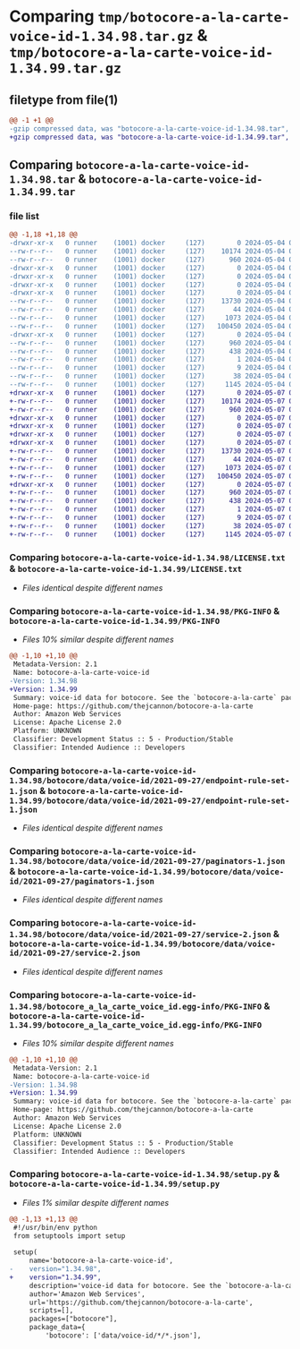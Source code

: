 # Comparing `tmp/botocore-a-la-carte-voice-id-1.34.98.tar.gz` & `tmp/botocore-a-la-carte-voice-id-1.34.99.tar.gz`

## filetype from file(1)

```diff
@@ -1 +1 @@
-gzip compressed data, was "botocore-a-la-carte-voice-id-1.34.98.tar", last modified: Sat May  4 01:01:42 2024, max compression
+gzip compressed data, was "botocore-a-la-carte-voice-id-1.34.99.tar", last modified: Tue May  7 01:02:44 2024, max compression
```

## Comparing `botocore-a-la-carte-voice-id-1.34.98.tar` & `botocore-a-la-carte-voice-id-1.34.99.tar`

### file list

```diff
@@ -1,18 +1,18 @@
-drwxr-xr-x   0 runner    (1001) docker     (127)        0 2024-05-04 01:01:42.682279 botocore-a-la-carte-voice-id-1.34.98/
--rw-r--r--   0 runner    (1001) docker     (127)    10174 2024-05-04 01:01:42.000000 botocore-a-la-carte-voice-id-1.34.98/LICENSE.txt
--rw-r--r--   0 runner    (1001) docker     (127)      960 2024-05-04 01:01:42.682279 botocore-a-la-carte-voice-id-1.34.98/PKG-INFO
-drwxr-xr-x   0 runner    (1001) docker     (127)        0 2024-05-04 01:01:42.682279 botocore-a-la-carte-voice-id-1.34.98/botocore/
-drwxr-xr-x   0 runner    (1001) docker     (127)        0 2024-05-04 01:01:42.682279 botocore-a-la-carte-voice-id-1.34.98/botocore/data/
-drwxr-xr-x   0 runner    (1001) docker     (127)        0 2024-05-04 01:01:42.682279 botocore-a-la-carte-voice-id-1.34.98/botocore/data/voice-id/
-drwxr-xr-x   0 runner    (1001) docker     (127)        0 2024-05-04 01:01:42.682279 botocore-a-la-carte-voice-id-1.34.98/botocore/data/voice-id/2021-09-27/
--rw-r--r--   0 runner    (1001) docker     (127)    13730 2024-05-04 01:01:11.000000 botocore-a-la-carte-voice-id-1.34.98/botocore/data/voice-id/2021-09-27/endpoint-rule-set-1.json
--rw-r--r--   0 runner    (1001) docker     (127)       44 2024-05-04 01:01:11.000000 botocore-a-la-carte-voice-id-1.34.98/botocore/data/voice-id/2021-09-27/examples-1.json
--rw-r--r--   0 runner    (1001) docker     (127)     1073 2024-05-04 01:01:11.000000 botocore-a-la-carte-voice-id-1.34.98/botocore/data/voice-id/2021-09-27/paginators-1.json
--rw-r--r--   0 runner    (1001) docker     (127)   100450 2024-05-04 01:01:11.000000 botocore-a-la-carte-voice-id-1.34.98/botocore/data/voice-id/2021-09-27/service-2.json
-drwxr-xr-x   0 runner    (1001) docker     (127)        0 2024-05-04 01:01:42.682279 botocore-a-la-carte-voice-id-1.34.98/botocore_a_la_carte_voice_id.egg-info/
--rw-r--r--   0 runner    (1001) docker     (127)      960 2024-05-04 01:01:42.000000 botocore-a-la-carte-voice-id-1.34.98/botocore_a_la_carte_voice_id.egg-info/PKG-INFO
--rw-r--r--   0 runner    (1001) docker     (127)      438 2024-05-04 01:01:42.000000 botocore-a-la-carte-voice-id-1.34.98/botocore_a_la_carte_voice_id.egg-info/SOURCES.txt
--rw-r--r--   0 runner    (1001) docker     (127)        1 2024-05-04 01:01:42.000000 botocore-a-la-carte-voice-id-1.34.98/botocore_a_la_carte_voice_id.egg-info/dependency_links.txt
--rw-r--r--   0 runner    (1001) docker     (127)        9 2024-05-04 01:01:42.000000 botocore-a-la-carte-voice-id-1.34.98/botocore_a_la_carte_voice_id.egg-info/top_level.txt
--rw-r--r--   0 runner    (1001) docker     (127)       38 2024-05-04 01:01:42.682279 botocore-a-la-carte-voice-id-1.34.98/setup.cfg
--rw-r--r--   0 runner    (1001) docker     (127)     1145 2024-05-04 01:01:42.000000 botocore-a-la-carte-voice-id-1.34.98/setup.py
+drwxr-xr-x   0 runner    (1001) docker     (127)        0 2024-05-07 01:02:44.800093 botocore-a-la-carte-voice-id-1.34.99/
+-rw-r--r--   0 runner    (1001) docker     (127)    10174 2024-05-07 01:02:44.000000 botocore-a-la-carte-voice-id-1.34.99/LICENSE.txt
+-rw-r--r--   0 runner    (1001) docker     (127)      960 2024-05-07 01:02:44.800093 botocore-a-la-carte-voice-id-1.34.99/PKG-INFO
+drwxr-xr-x   0 runner    (1001) docker     (127)        0 2024-05-07 01:02:44.800093 botocore-a-la-carte-voice-id-1.34.99/botocore/
+drwxr-xr-x   0 runner    (1001) docker     (127)        0 2024-05-07 01:02:44.800093 botocore-a-la-carte-voice-id-1.34.99/botocore/data/
+drwxr-xr-x   0 runner    (1001) docker     (127)        0 2024-05-07 01:02:44.800093 botocore-a-la-carte-voice-id-1.34.99/botocore/data/voice-id/
+drwxr-xr-x   0 runner    (1001) docker     (127)        0 2024-05-07 01:02:44.800093 botocore-a-la-carte-voice-id-1.34.99/botocore/data/voice-id/2021-09-27/
+-rw-r--r--   0 runner    (1001) docker     (127)    13730 2024-05-07 01:02:11.000000 botocore-a-la-carte-voice-id-1.34.99/botocore/data/voice-id/2021-09-27/endpoint-rule-set-1.json
+-rw-r--r--   0 runner    (1001) docker     (127)       44 2024-05-07 01:02:11.000000 botocore-a-la-carte-voice-id-1.34.99/botocore/data/voice-id/2021-09-27/examples-1.json
+-rw-r--r--   0 runner    (1001) docker     (127)     1073 2024-05-07 01:02:11.000000 botocore-a-la-carte-voice-id-1.34.99/botocore/data/voice-id/2021-09-27/paginators-1.json
+-rw-r--r--   0 runner    (1001) docker     (127)   100450 2024-05-07 01:02:11.000000 botocore-a-la-carte-voice-id-1.34.99/botocore/data/voice-id/2021-09-27/service-2.json
+drwxr-xr-x   0 runner    (1001) docker     (127)        0 2024-05-07 01:02:44.800093 botocore-a-la-carte-voice-id-1.34.99/botocore_a_la_carte_voice_id.egg-info/
+-rw-r--r--   0 runner    (1001) docker     (127)      960 2024-05-07 01:02:44.000000 botocore-a-la-carte-voice-id-1.34.99/botocore_a_la_carte_voice_id.egg-info/PKG-INFO
+-rw-r--r--   0 runner    (1001) docker     (127)      438 2024-05-07 01:02:44.000000 botocore-a-la-carte-voice-id-1.34.99/botocore_a_la_carte_voice_id.egg-info/SOURCES.txt
+-rw-r--r--   0 runner    (1001) docker     (127)        1 2024-05-07 01:02:44.000000 botocore-a-la-carte-voice-id-1.34.99/botocore_a_la_carte_voice_id.egg-info/dependency_links.txt
+-rw-r--r--   0 runner    (1001) docker     (127)        9 2024-05-07 01:02:44.000000 botocore-a-la-carte-voice-id-1.34.99/botocore_a_la_carte_voice_id.egg-info/top_level.txt
+-rw-r--r--   0 runner    (1001) docker     (127)       38 2024-05-07 01:02:44.800093 botocore-a-la-carte-voice-id-1.34.99/setup.cfg
+-rw-r--r--   0 runner    (1001) docker     (127)     1145 2024-05-07 01:02:44.000000 botocore-a-la-carte-voice-id-1.34.99/setup.py
```

### Comparing `botocore-a-la-carte-voice-id-1.34.98/LICENSE.txt` & `botocore-a-la-carte-voice-id-1.34.99/LICENSE.txt`

 * *Files identical despite different names*

### Comparing `botocore-a-la-carte-voice-id-1.34.98/PKG-INFO` & `botocore-a-la-carte-voice-id-1.34.99/PKG-INFO`

 * *Files 10% similar despite different names*

```diff
@@ -1,10 +1,10 @@
 Metadata-Version: 2.1
 Name: botocore-a-la-carte-voice-id
-Version: 1.34.98
+Version: 1.34.99
 Summary: voice-id data for botocore. See the `botocore-a-la-carte` package for more info.
 Home-page: https://github.com/thejcannon/botocore-a-la-carte
 Author: Amazon Web Services
 License: Apache License 2.0
 Platform: UNKNOWN
 Classifier: Development Status :: 5 - Production/Stable
 Classifier: Intended Audience :: Developers
```

### Comparing `botocore-a-la-carte-voice-id-1.34.98/botocore/data/voice-id/2021-09-27/endpoint-rule-set-1.json` & `botocore-a-la-carte-voice-id-1.34.99/botocore/data/voice-id/2021-09-27/endpoint-rule-set-1.json`

 * *Files identical despite different names*

### Comparing `botocore-a-la-carte-voice-id-1.34.98/botocore/data/voice-id/2021-09-27/paginators-1.json` & `botocore-a-la-carte-voice-id-1.34.99/botocore/data/voice-id/2021-09-27/paginators-1.json`

 * *Files identical despite different names*

### Comparing `botocore-a-la-carte-voice-id-1.34.98/botocore/data/voice-id/2021-09-27/service-2.json` & `botocore-a-la-carte-voice-id-1.34.99/botocore/data/voice-id/2021-09-27/service-2.json`

 * *Files identical despite different names*

### Comparing `botocore-a-la-carte-voice-id-1.34.98/botocore_a_la_carte_voice_id.egg-info/PKG-INFO` & `botocore-a-la-carte-voice-id-1.34.99/botocore_a_la_carte_voice_id.egg-info/PKG-INFO`

 * *Files 10% similar despite different names*

```diff
@@ -1,10 +1,10 @@
 Metadata-Version: 2.1
 Name: botocore-a-la-carte-voice-id
-Version: 1.34.98
+Version: 1.34.99
 Summary: voice-id data for botocore. See the `botocore-a-la-carte` package for more info.
 Home-page: https://github.com/thejcannon/botocore-a-la-carte
 Author: Amazon Web Services
 License: Apache License 2.0
 Platform: UNKNOWN
 Classifier: Development Status :: 5 - Production/Stable
 Classifier: Intended Audience :: Developers
```

### Comparing `botocore-a-la-carte-voice-id-1.34.98/setup.py` & `botocore-a-la-carte-voice-id-1.34.99/setup.py`

 * *Files 1% similar despite different names*

```diff
@@ -1,13 +1,13 @@
 #!/usr/bin/env python
 from setuptools import setup
 
 setup(
     name='botocore-a-la-carte-voice-id',
-    version="1.34.98",
+    version="1.34.99",
     description='voice-id data for botocore. See the `botocore-a-la-carte` package for more info.',
     author='Amazon Web Services',
     url='https://github.com/thejcannon/botocore-a-la-carte',
     scripts=[],
     packages=["botocore"],
     package_data={
         'botocore': ['data/voice-id/*/*.json'],
```

